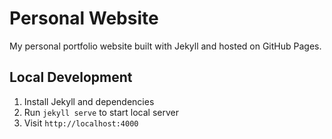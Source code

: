 # Personal Website

My personal portfolio website built with Jekyll and hosted on GitHub Pages.

## Local Development

1. Install Jekyll and dependencies
2. Run `jekyll serve` to start local server
3. Visit `http://localhost:4000`